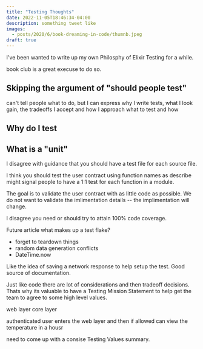 ```yaml
---
title: "Testing Thoughts"
date: 2022-11-05T18:46:34-04:00
description: something tweet like
images:
  - posts/2020/6/book-dreaming-in-code/thumnb.jpeg
draft: true
---
```


I've been wanted to write up my own Philosphy of Elixir Testing for a while.

book club is a great execuse to do so.

## Skipping the argument of "should people test"

can't tell people what to do, but I can express why I write tests, what I look gain, the tradeoffs I accept and how I approach what to test and how

## Why do I test

## What is a "unit"

I disagree with guidance that you should have a test file for each source file.

I think you should test the user contract 
using function names as describe might signal people to have a 1:1 test for each function in a module.

The goal is to validate the user contract with as little code as possible. We do not want to validate the imlimentation details -- the implimentation will change.



I disagree you need or should try to attain 100% code coverage.






Future article what makes up a test flake?
- forget to teardown things
- random data generation conflicts
- DateTime.now



Like the idea of saving a network response to help setup the test. Good source of documentation.

Just like code there are lot of considerations and then tradeoff decisions. Thats why its valuable to have a Testing Mission Statement to help get the team to agree to some high level values.


web layer
core layer

authenticated user enters the web layer and then if allowed can view the temperature in a housr

need to come up with a consise Testing Values summary.

